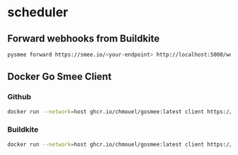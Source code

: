 # scheduler

## Forward webhooks from Buildkite

```bash
pysmee forward https://smee.io/<your-endpoint> http://localhost:5000/webhooks
```

## Docker Go Smee Client

### Github
```bash
docker run --network=host ghcr.io/chmouel/gosmee:latest client https://smee.io/<your-endpoint> http://localhost:5000/github_webhooks
```

### Buildkite
```bash
docker run --network=host ghcr.io/chmouel/gosmee:latest client https://smee.io/<your-endpoint> http://localhost:5000/buildkite_webhooks
```
